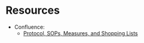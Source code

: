 # Resources


 - Confluence: 
    - [Protocol, SOPs, Measures, and Shopping Lists](https://hbcdstudy.atlassian.net/wiki/spaces/MSL/overview?homepageId=47448189)